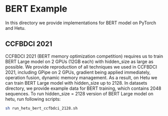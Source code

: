 # BERT Example
In this directory we provide implementations for BERT model on PyTorch and Hetu.
## CCFBDCI 2021
CCFBDCI 2021 (BERT memory optimization competition) requires us to train BERT Large model on 2 GPUs (12GB each) with hidden_size as large as possible.
We provide reproduction of all techniques we used in CCFBDCI 2021, including GPipe on 2 GPUs, gradient being applied immediately, operation fusion, dynamic memory management. As a result, on Hetu we can train BERT Large model with hidden_size up to 2128.
In datasets directory, we provide example data for BERT training, which contains 2048 sequences.
To run hidden_size = 2128 version of BERT Large model on hetu, run following scripts:
```bash
sh run_hetu_bert_ccfbdci_2128.sh
```